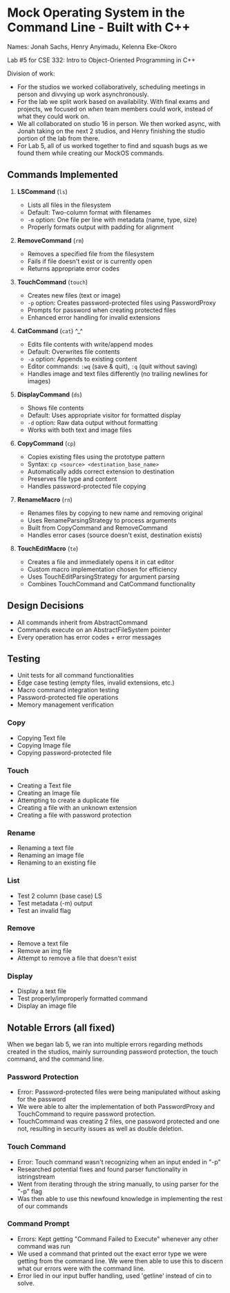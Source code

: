# Mock Operating System in the Command Line - Built with C++

Names: Jonah Sachs, Henry Anyimadu, Kelenna Eke-Okoro

Lab #5 for CSE 332: Intro to Object-Oriented Programming in C++

Division of work:
- For the studios we worked collaboratively, scheduling meetings in person and divvying up work asynchronously.
- For the lab we split work based on availability. With final exams and projects, we focused on _when_ team members could
work, instead of what they could work on.
- We all collaborated on studio 16 in person. We then worked async, with Jonah taking on the next 2 studios, and Henry
finishing the studio portion of the lab from there.
- For Lab 5, all of us worked together to find and squash bugs as we found them while creating our MockOS commands.

## Commands Implemented
1. **LSCommand** (`ls`)
    - Lists all files in the filesystem
    - Default: Two-column format with filenames
    - `-m` option: One file per line with metadata (name, type, size)
    - Properly formats output with padding for alignment

2. **RemoveCommand** (`rm`)
    - Removes a specified file from the filesystem
    - Fails if file doesn't exist or is currently open
    - Returns appropriate error codes

3. **TouchCommand** (`touch`)
    - Creates new files (text or image)
    - `-p` option: Creates password-protected files using PasswordProxy
    - Prompts for password when creating protected files
    - Enhanced error handling for invalid extensions

4. **CatCommand** (`cat`) ^_^
    - Edits file contents with write/append modes
    - Default: Overwrites file contents
    - `-a` option: Appends to existing content
    - Editor commands: `:wq` (save & quit), `:q` (quit without saving)
    - Handles image and text files differently (no trailing newlines for images)

5. **DisplayCommand** (`ds`)
    - Shows file contents
    - Default: Uses appropriate visitor for formatted display
    - `-d` option: Raw data output without formatting
    - Works with both text and image files

6. **CopyCommand** (`cp`)
    - Copies existing files using the prototype pattern
    - Syntax: `cp <source> <destination_base_name>`
    - Automatically adds correct extension to destination
    - Preserves file type and content
    - Handles password-protected file copying

7. **RenameMacro** (`rn`)
    - Renames files by copying to new name and removing original
    - Uses RenameParsingStrategy to process arguments
    - Built from CopyCommand and RemoveCommand
    - Handles error cases (source doesn't exist, destination exists)

8. **TouchEditMacro** (`te`)
    - Creates a file and immediately opens it in cat editor
    - Custom macro implementation chosen for efficiency
    - Uses TouchEditParsingStrategy for argument parsing
    - Combines TouchCommand and CatCommand functionality

## Design Decisions

- All commands inherit from AbstractCommand
- Commands execute on an AbstractFileSystem pointer
- Every operation has error codes + error messages

## Testing
- Unit tests for all command functionalities
- Edge case testing (empty files, invalid extensions, etc.)
- Macro command integration testing
- Password-protected file operations
- Memory management verification

### Copy
- Copying Text file
- Copying Image file
- Copying password-protected file

### Touch
- Creating a Text file
- Creating an Image file
- Attempting to create a duplicate file
- Creating a file with an unknown extension
- Creating a file with password protection

### Rename
- Renaming a text file
- Renaming an image file
- Renaming to an existing file

### List
- Test 2 column (base case) LS
- Test metadata (-m) output
- Test an invalid flag

### Remove
- Remove a text file
- Remove an img file
- Attempt to remove a file that doesn't exist

### Display
- Display a text file
- Test properly/improperly formatted command
- Display an image file

## Notable Errors (all fixed)
When we began lab 5, we ran into multiple errors regarding methods created in the studios, mainly surrounding
password protection, the touch command, and the command line.

### Password Protection
- Error: Password-protected files were being manipulated without asking for the password
- We were able to alter the implementation of both PasswordProxy and TouchCommand to require password protection.
- TouchCommand was creating 2 files, one password protected and one not, resulting in security issues as well as double deletion.

### Touch Command
- Error: Touch command wasn't recognizing when an input ended in "-p"
- Researched potential fixes and found parser functionality in istringstream
- Went from iterating through the string manually, to using parser for the "-p" flag
- Was then able to use this newfound knowledge in implementing the rest of our commands

### Command Prompt
- Errors: Kept getting "Command Failed to Execute" whenever any other command was run
- We used a command that printed out the exact error type we were getting from the command line.
We were then able to use this to discern what our errors were with the command line.
- Error lied in our input buffer handling, used 'getline' instead of cin to solve.


